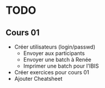 # TODO
## Cours 01
- Créer utilisateurs (login/passwd)
  - Envoyer aux participants
  - Envoyer une batch à Renée
  - Imprimer une batch pour l'IBIS
- Créer exercices pour cours 01
- Ajouter Cheatsheet

